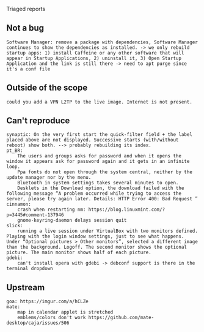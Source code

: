 Triaged reports

Not a bug
---------
    Software Manager: remove a package with dependencies, Software Manager continues to show the dependencies as installed. -> we only rebuild
    startup apps: 1) install Caffeine or any other software that will appear in Startup Applications, 2) uninstall it, 3) Open Startup Application and the link is still there -> need to apt purge since it's a conf file

Outside of the scope
--------------------
    could you add a VPN L2TP to the live image. Internet is not present.

Can't reproduce
---------------
    synaptic: On the very first start the quick-filter field + the label placed above are not displayed. Successive starts (with/without reboot) show both. --> probably rebuilding its index.
    pt_BR:
        The users and groups asks for password and when it opens the window it appears ask for password again and it gets in an infinite loop.
        Ppa fonts do not open through the system central, neither by the update manager nor by the menu.
        Bluetooth in system settings takes several minutes to open.
        Desklets in the Download option, the download failed with the following message “A problem occurred while trying to access the server, please try again later. Details: HTTP Error 400: Bad Request ”
    cinnamon:
        crash when restarting nm: https://blog.linuxmint.com/?p=3445#comment-137946
        gnome-keyring-daemon delays session quit
    slick:
        running a live session under VirtualBox with two monitors defined. Playing with the login window settings, just to see what happens. Under “Optional pictures > Other monitors”, selected a different image than the background. Logoff. The second monitor shows the optional picture. The main monitor shows half of each picture.
    gdebi:
        can't install opera with gdebi -> debconf support is there in the terminal dropdown

Upstream
--------
    goa: https://imgur.com/a/hCLZe
    mate:
        map in calendar applet is stretched
        emblems/colors don't work https://github.com/mate-desktop/caja/issues/506
